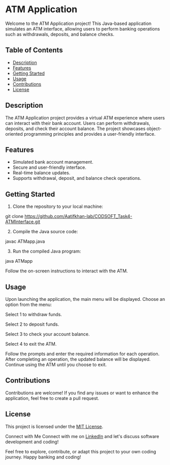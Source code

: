 # ATM Application

Welcome to the ATM Application project! This Java-based application simulates an ATM interface, allowing users to perform banking operations such as withdrawals, deposits, and balance checks.

## Table of Contents

- [Description](#description)
- [Features](#features)
- [Getting Started](#getting-started)
- [Usage](#usage)
- [Contributions](#contributions)
- [License](#license)

## Description

The ATM Application project provides a virtual ATM experience where users can interact with their bank account. Users can perform withdrawals, deposits, and check their account balance. The project showcases object-oriented programming principles and provides a user-friendly interface.

## Features

- Simulated bank account management.
- Secure and user-friendly interface.
- Real-time balance updates.
- Supports withdrawal, deposit, and balance check operations.

## Getting Started

1. Clone the repository to your local machine:
   
git clone https://github.com/Aatifkhan-lab/CODSOFT_Task4-ATMInterface.git
   
2. Compile the Java source code:

javac ATMapp.java

3. Run the compiled Java program:

java ATMapp

Follow the on-screen instructions to interact with the ATM.

## Usage

Upon launching the application, the main menu will be displayed.
Choose an option from the menu:

Select 1 to withdraw funds.

Select 2 to deposit funds.

Select 3 to check your account balance.

Select 4 to exit the ATM.

Follow the prompts and enter the required information for each operation.
After completing an operation, the updated balance will be displayed.
Continue using the ATM until you choose to exit.

## Contributions
Contributions are welcome! If you find any issues or want to enhance the application, feel free to create a pull request.

## License
This project is licensed under the [MIT License](LICENSE).

Connect with Me
Connect with me on [LinkedIn](https://www.linkedin.com/in/aatif-khan-a24282227) and let's discuss software development and coding!

Feel free to explore, contribute, or adapt this project to your own coding journey. Happy banking and coding!
